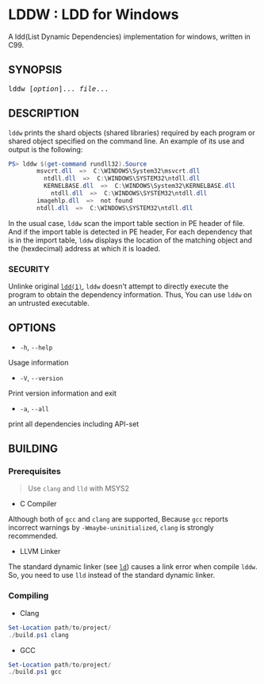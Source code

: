 # LDDW : LDD for Windows

A ldd(List Dynamic Dependencies) implementation for windows, written in C99.

## SYNOPSIS

<pre>
lddw [<i>option</i>]... <i>file</i>...
</pre>

## DESCRIPTION

`lddw` prints the shard objects (shared libraries) required by each program or shared object specified on the command line.
An example of its use and output is the following:

```powershell
PS> lddw $(get-command rundll32).Source
        msvcrt.dll  =>  C:\WINDOWS\System32\msvcrt.dll
          ntdll.dll  =>  C:\WINDOWS\SYSTEM32\ntdll.dll
          KERNELBASE.dll  =>  C:\WINDOWS\System32\KERNELBASE.dll
            ntdll.dll  =>  C:\WINDOWS\SYSTEM32\ntdll.dll
        imagehlp.dll  =>  not found
        ntdll.dll  =>  C:\WINDOWS\SYSTEM32\ntdll.dll
```

In the usual case, `lddw` scan the import table section in PE header of file.
And if the import table is detected in PE header,
For each dependency that is in the import table,
`lddw` displays the location of the matching object and the (hexdecimal) address at which it is loaded.

### SECURITY

Unlinke original [`ldd(1)`](https://man7.org/linux/man-pages/man1/ldd.1.html),
`lddw` doesn't attempt to directly execute the program to obtain the dependency information.
Thus, You can use `lddw` on an untrusted executable.

## OPTIONS

-   `-h`, `--help`

Usage information

-   `-V`, `--version`

Print version information and exit

-   `-a`, `--all`

print all dependencies including API-set

## BUILDING

### Prerequisites

> Use `clang` and `lld` with MSYS2

-   C Compiler

Although both of `gcc` and `clang` are supported,
Because `gcc` reports incorrect warnings by `-Wmaybe-uninitialized`,
`clang` is strongly recommended.

-   LLVM Linker

The standard dynamic linker (see [`ld`](https://ftp.gnu.org/old-gnu/Manuals/ld-2.9.1/html_mono/ld.html)) causes a link error when compile `lddw`.
So, you need to use `lld` instead of the standard dynamic linker.

### Compiling

-   Clang

```powershell
Set-Location path/to/project/
./build.ps1 clang
```

-   GCC

```powershell
Set-Location path/to/project/
./build.ps1 gcc
```
